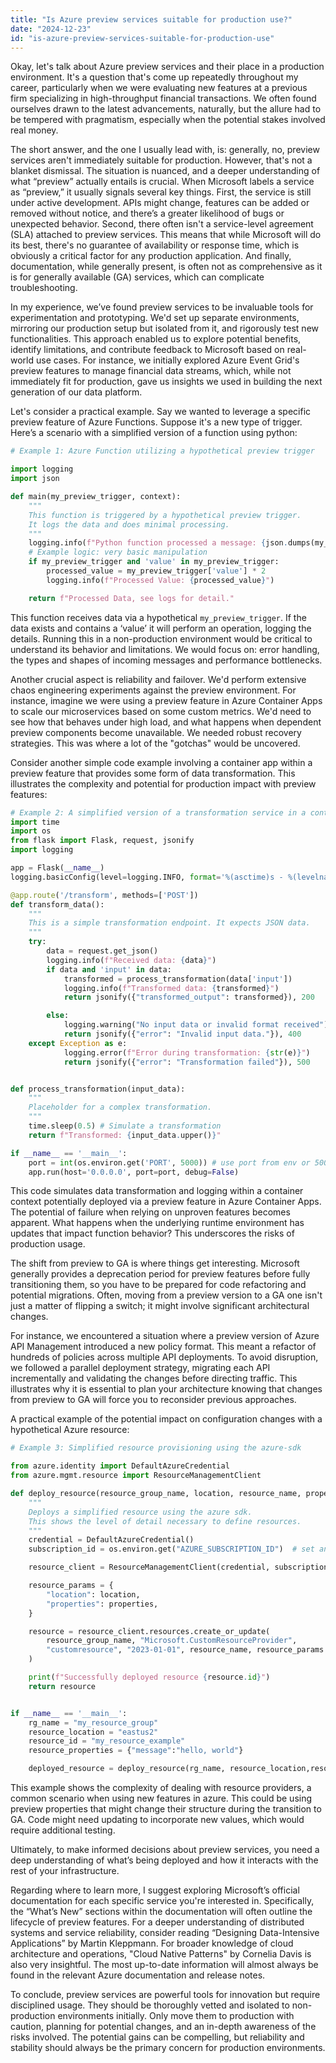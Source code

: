 ```yaml
---
title: "Is Azure preview services suitable for production use?"
date: "2024-12-23"
id: "is-azure-preview-services-suitable-for-production-use"
---
```


Okay, let's talk about Azure preview services and their place in a production environment. It's a question that's come up repeatedly throughout my career, particularly when we were evaluating new features at a previous firm specializing in high-throughput financial transactions. We often found ourselves drawn to the latest advancements, naturally, but the allure had to be tempered with pragmatism, especially when the potential stakes involved real money.

The short answer, and the one I usually lead with, is: generally, no, preview services aren't immediately suitable for production. However, that's not a blanket dismissal. The situation is nuanced, and a deeper understanding of what “preview” actually entails is crucial. When Microsoft labels a service as “preview,” it usually signals several key things. First, the service is still under active development. APIs might change, features can be added or removed without notice, and there’s a greater likelihood of bugs or unexpected behavior. Second, there often isn't a service-level agreement (SLA) attached to preview services. This means that while Microsoft will do its best, there's no guarantee of availability or response time, which is obviously a critical factor for any production application. And finally, documentation, while generally present, is often not as comprehensive as it is for generally available (GA) services, which can complicate troubleshooting.

In my experience, we’ve found preview services to be invaluable tools for experimentation and prototyping. We'd set up separate environments, mirroring our production setup but isolated from it, and rigorously test new functionalities. This approach enabled us to explore potential benefits, identify limitations, and contribute feedback to Microsoft based on real-world use cases. For instance, we initially explored Azure Event Grid's preview features to manage financial data streams, which, while not immediately fit for production, gave us insights we used in building the next generation of our data platform.

Let's consider a practical example. Say we wanted to leverage a specific preview feature of Azure Functions. Suppose it's a new type of trigger. Here’s a scenario with a simplified version of a function using python:

```python
# Example 1: Azure Function utilizing a hypothetical preview trigger

import logging
import json

def main(my_preview_trigger, context):
    """
    This function is triggered by a hypothetical preview trigger.
    It logs the data and does minimal processing.
    """
    logging.info(f"Python function processed a message: {json.dumps(my_preview_trigger, indent=2)}")
    # Example logic: very basic manipulation
    if my_preview_trigger and 'value' in my_preview_trigger:
        processed_value = my_preview_trigger['value'] * 2
        logging.info(f"Processed Value: {processed_value}")

    return f"Processed Data, see logs for detail."
```

This function receives data via a hypothetical `my_preview_trigger`. If the data exists and contains a ‘value’ it will perform an operation, logging the details. Running this in a non-production environment would be critical to understand its behavior and limitations. We would focus on: error handling, the types and shapes of incoming messages and performance bottlenecks.

Another crucial aspect is reliability and failover. We'd perform extensive chaos engineering experiments against the preview environment. For instance, imagine we were using a preview feature in Azure Container Apps to scale our microservices based on some custom metrics. We'd need to see how that behaves under high load, and what happens when dependent preview components become unavailable. We needed robust recovery strategies. This was where a lot of the "gotchas" would be uncovered.

Consider another simple code example involving a container app within a preview feature that provides some form of data transformation. This illustrates the complexity and potential for production impact with preview features:

```python
# Example 2: A simplified version of a transformation service in a container
import time
import os
from flask import Flask, request, jsonify
import logging

app = Flask(__name__)
logging.basicConfig(level=logging.INFO, format='%(asctime)s - %(levelname)s - %(message)s')

@app.route('/transform', methods=['POST'])
def transform_data():
    """
    This is a simple transformation endpoint. It expects JSON data.
    """
    try:
        data = request.get_json()
        logging.info(f"Received data: {data}")
        if data and 'input' in data:
            transformed = process_transformation(data['input'])
            logging.info(f"Transformed data: {transformed}")
            return jsonify({"transformed_output": transformed}), 200

        else:
            logging.warning("No input data or invalid format received")
            return jsonify({"error": "Invalid input data."}), 400
    except Exception as e:
            logging.error(f"Error during transformation: {str(e)}")
            return jsonify({"error": "Transformation failed"}), 500


def process_transformation(input_data):
    """
    Placeholder for a complex transformation.
    """
    time.sleep(0.5) # Simulate a transformation
    return f"Transformed: {input_data.upper()}"

if __name__ == '__main__':
    port = int(os.environ.get('PORT', 5000)) # use port from env or 5000 if env var missing
    app.run(host='0.0.0.0', port=port, debug=False)

```
This code simulates data transformation and logging within a container context potentially deployed via a preview feature in Azure Container Apps. The potential of failure when relying on unproven features becomes apparent. What happens when the underlying runtime environment has updates that impact function behavior? This underscores the risks of production usage.

The shift from preview to GA is where things get interesting. Microsoft generally provides a deprecation period for preview features before fully transitioning them, so you have to be prepared for code refactoring and potential migrations. Often, moving from a preview version to a GA one isn't just a matter of flipping a switch; it might involve significant architectural changes.

For instance, we encountered a situation where a preview version of Azure API Management introduced a new policy format. This meant a refactor of hundreds of policies across multiple API deployments. To avoid disruption, we followed a parallel deployment strategy, migrating each API incrementally and validating the changes before directing traffic. This illustrates why it is essential to plan your architecture knowing that changes from preview to GA will force you to reconsider previous approaches.

A practical example of the potential impact on configuration changes with a hypothetical Azure resource:

```python
# Example 3: Simplified resource provisioning using the azure-sdk

from azure.identity import DefaultAzureCredential
from azure.mgmt.resource import ResourceManagementClient

def deploy_resource(resource_group_name, location, resource_name, properties):
    """
    Deploys a simplified resource using the azure sdk.
    This shows the level of detail necessary to define resources.
    """
    credential = DefaultAzureCredential()
    subscription_id = os.environ.get("AZURE_SUBSCRIPTION_ID")  # set an env var

    resource_client = ResourceManagementClient(credential, subscription_id)

    resource_params = {
        "location": location,
        "properties": properties,
    }

    resource = resource_client.resources.create_or_update(
        resource_group_name, "Microsoft.CustomResourceProvider",
        "customresource", "2023-01-01", resource_name, resource_params
    )

    print(f"Successfully deployed resource {resource.id}")
    return resource


if __name__ == '__main__':
    rg_name = "my_resource_group"
    resource_location = "eastus2"
    resource_id = "my_resource_example"
    resource_properties = {"message":"hello, world"}

    deployed_resource = deploy_resource(rg_name, resource_location,resource_id, resource_properties)

```

This example shows the complexity of dealing with resource providers, a common scenario when using new features in azure. This could be using preview properties that might change their structure during the transition to GA. Code might need updating to incorporate new values, which would require additional testing.

Ultimately, to make informed decisions about preview services, you need a deep understanding of what’s being deployed and how it interacts with the rest of your infrastructure.

Regarding where to learn more, I suggest exploring Microsoft’s official documentation for each specific service you're interested in. Specifically, the “What’s New” sections within the documentation will often outline the lifecycle of preview features. For a deeper understanding of distributed systems and service reliability, consider reading “Designing Data-Intensive Applications” by Martin Kleppmann. For broader knowledge of cloud architecture and operations, "Cloud Native Patterns" by Cornelia Davis is also very insightful. The most up-to-date information will almost always be found in the relevant Azure documentation and release notes.

To conclude, preview services are powerful tools for innovation but require disciplined usage. They should be thoroughly vetted and isolated to non-production environments initially. Only move them to production with caution, planning for potential changes, and an in-depth awareness of the risks involved. The potential gains can be compelling, but reliability and stability should always be the primary concern for production environments.
